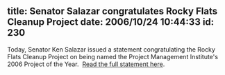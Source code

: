 title: Senator Salazar congratulates Rocky Flats Cleanup Project
date: 2006/10/24 10:44:33
id: 230
---
Today, Senator Ken Salazar issued a statement congratulating the Rocky Flats Cleanup Project on being named the Project Management Institute's 2006 Project of the Year.  [Read the full statement here](http://salazar.senate.gov/news/releases/061023env.htm).